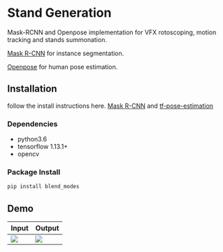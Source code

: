 # Stand Generation

Mask-RCNN and Openpose implementation for VFX rotoscoping, motion tracking and stands summonation.

[Mask R-CNN](https://github.com/matterport/Mask_RCNN) for instance segmentation.

[Openpose](https://github.com/CMU-Perceptual-Computing-Lab/openpose) for human pose estimation.

## Installation

follow the install instructions here. [Mask R-CNN](https://github.com/matterport/Mask_RCNN) and [tf-pose-estimation](https://github.com/ildoonet/tf-pose-estimation)

### Dependencies

- python3.6
- tensorflow 1.13.1+
- opencv

### Package Install
```bash
pip install blend_modes
```

## Demo

| Input | Output |
|:---------|:--------------------|
| ![](temp/inSM.gif)     | ![](temp/outSM.gif) |
